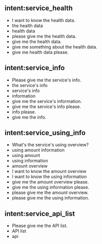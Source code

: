 ## intent:service_health
- I want to know the health data.
- the health data
- health data
- please give me the health data.
- give me the health data.
- give me something about the health data.
- give me health data please.

## intent:service_info
- Please give me the service's info.
- the service's info
- service's info
- information
- give me the service's information.
- give me the service's info please.
- info please.
- give me the info.

## intent:service_using_info
- What's the service's using overview?
- using amount information
- using amount
- using information
- amount overview
- I want to know the amount overview
- I want to know the using information
- give me the amount overview please.
- give me the using information please.
- please give me the amount overview.
- please give me the using information.

## intent:service_api_list
- Please give me the API list.
- API list
- api